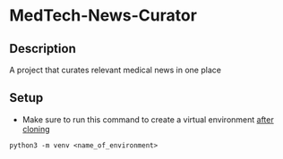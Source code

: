 # MedTech-News-Curator
## Description
A project that curates relevant medical news in one place
## Setup
- Make sure to run this command to create a virtual environment <u>after cloning</u><br>
```
python3 -m venv <name_of_environment>
```
